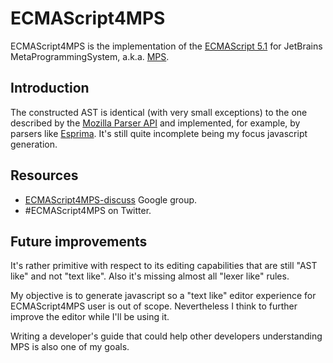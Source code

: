 # ECMAScript4MPS

ECMAScript4MPS is the implementation of the [ECMAScript 5.1](http://www.ecma-international.org/ecma-262/5.1/) for JetBrains MetaProgrammingSystem, a.k.a. [MPS](https://www.jetbrains.com/mps/).

## Introduction

The constructed AST is identical (with very small exceptions) to the one described by the [Mozilla Parser API](https://developer.mozilla.org/en-US/docs/Mozilla/Projects/SpiderMonkey/Parser_API) and implemented, for example, by parsers like [Esprima](http://esprima.org/).
It's still quite incomplete being my focus javascript generation.

## Resources

  * [ECMAScript4MPS-discuss](https://groups.google.com/forum/#!forum/ecmascript4mps-discuss) Google group.
  * #ECMAScript4MPS on Twitter.

## Future improvements

It's rather primitive with respect to its editing capabilities that are still "AST like" and not "text like". Also it's missing almost all "lexer like" rules.

My objective is to generate javascript so a "text like" editor experience for ECMAScript4MPS user is out of scope. Nevertheless I think to further improve the editor while I'll be using it.

Writing a developer's guide that could help other developers understanding MPS is also one of my goals.
